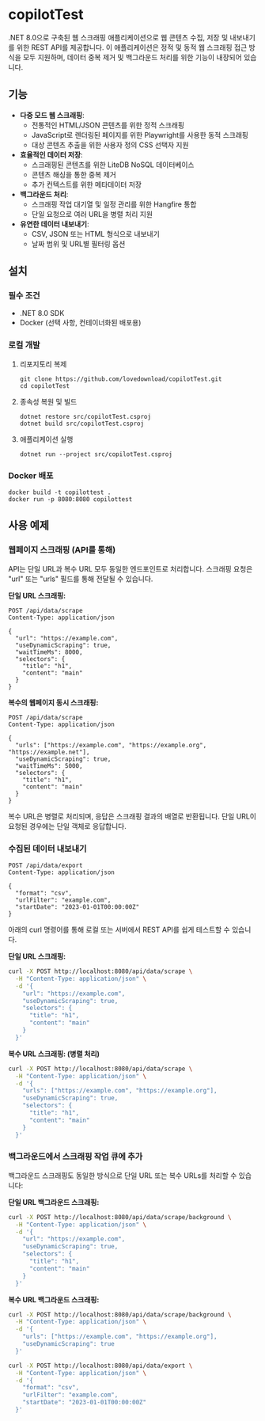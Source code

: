 # copilotTest

.NET 8.0으로 구축된 웹 스크래핑 애플리케이션으로 웹 콘텐츠 수집, 저장 및 내보내기를 위한 REST API를 제공합니다. 이 애플리케이션은 정적 및 동적 웹 스크래핑 접근 방식을 모두 지원하며, 데이터 중복 제거 및 백그라운드 처리를 위한 기능이 내장되어 있습니다.

## 기능

- **다중 모드 웹 스크래핑**:
  - 전통적인 HTML/JSON 콘텐츠를 위한 정적 스크래핑
  - JavaScript로 렌더링된 페이지를 위한 Playwright를 사용한 동적 스크래핑
  - 대상 콘텐츠 추출을 위한 사용자 정의 CSS 선택자 지원
- **효율적인 데이터 저장**:
  - 스크래핑된 콘텐츠를 위한 LiteDB NoSQL 데이터베이스
  - 콘텐츠 해싱을 통한 중복 제거
  - 추가 컨텍스트를 위한 메타데이터 저장
- **백그라운드 처리**:
  - 스크래핑 작업 대기열 및 일정 관리를 위한 Hangfire 통합
  - 단일 요청으로 여러 URL을 병렬 처리 지원
- **유연한 데이터 내보내기**:
  - CSV, JSON 또는 HTML 형식으로 내보내기
  - 날짜 범위 및 URL별 필터링 옵션

## 설치

### 필수 조건
- .NET 8.0 SDK
- Docker (선택 사항, 컨테이너화된 배포용)

### 로컬 개발
1. 리포지토리 복제
   ```
   git clone https://github.com/lovedownload/copilotTest.git
   cd copilotTest
   ```

2. 종속성 복원 및 빌드
   ```
   dotnet restore src/copilotTest.csproj
   dotnet build src/copilotTest.csproj
   ```

3. 애플리케이션 실행
   ```
   dotnet run --project src/copilotTest.csproj
   ```

### Docker 배포
```
docker build -t copilottest .
docker run -p 8080:8080 copilottest
```

## 사용 예제

### 웹페이지 스크래핑 (API를 통해)

API는 단일 URL과 복수 URL 모두 동일한 엔드포인트로 처리합니다. 스크래핑 요청은 "url" 또는 "urls" 필드를 통해 전달될 수 있습니다.

**단일 URL 스크래핑:**
```
POST /api/data/scrape
Content-Type: application/json

{
  "url": "https://example.com",
  "useDynamicScraping": true,
  "waitTimeMs": 8000,
  "selectors": {
    "title": "h1",
    "content": "main"
  }
}
```

**복수의 웹페이지 동시 스크래핑:**
```
POST /api/data/scrape
Content-Type: application/json

{
  "urls": ["https://example.com", "https://example.org", "https://example.net"],
  "useDynamicScraping": true,
  "waitTimeMs": 5000,
  "selectors": {
    "title": "h1",
    "content": "main"
  }
}
```

복수 URL은 병렬로 처리되며, 응답은 스크래핑 결과의 배열로 반환됩니다. 단일 URL이 요청된 경우에는 단일 객체로 응답합니다.

### 수집된 데이터 내보내기
```
POST /api/data/export
Content-Type: application/json

{
  "format": "csv",
  "urlFilter": "example.com",
  "startDate": "2023-01-01T00:00:00Z"
}
```

아래의 curl 명령어를 통해 로컬 또는 서버에서 REST API를 쉽게 테스트할 수 있습니다.

**단일 URL 스크래핑:**
```sh
curl -X POST http://localhost:8080/api/data/scrape \
  -H "Content-Type: application/json" \
  -d '{
    "url": "https://example.com",
    "useDynamicScraping": true,
    "selectors": {
      "title": "h1",
      "content": "main"
    }
  }'
```

**복수 URL 스크래핑: (병렬 처리)**
```sh
curl -X POST http://localhost:8080/api/data/scrape \
  -H "Content-Type: application/json" \
  -d '{
    "urls": ["https://example.com", "https://example.org"],
    "useDynamicScraping": true,
    "selectors": {
      "title": "h1",
      "content": "main"
    }
  }'
```

### 백그라운드에서 스크래핑 작업 큐에 추가

백그라운드 스크래핑도 동일한 방식으로 단일 URL 또는 복수 URLs를 처리할 수 있습니다:

**단일 URL 백그라운드 스크래핑:**
```sh
curl -X POST http://localhost:8080/api/data/scrape/background \
  -H "Content-Type: application/json" \
  -d '{
    "url": "https://example.com",
    "useDynamicScraping": true,
    "selectors": {
      "title": "h1",
      "content": "main"
    }
  }'
```

**복수 URL 백그라운드 스크래핑:**
```sh
curl -X POST http://localhost:8080/api/data/scrape/background \
  -H "Content-Type: application/json" \
  -d '{
    "urls": ["https://example.com", "https://example.org"],
    "useDynamicScraping": true
  }'
```

```sh
curl -X POST http://localhost:8080/api/data/export \
  -H "Content-Type: application/json" \
  -d '{
    "format": "csv",
    "urlFilter": "example.com",
    "startDate": "2023-01-01T00:00:00Z"
  }'
```

